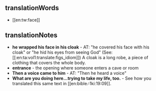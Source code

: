 ## translationWords

* [[en:tw:face]]

## translationNotes

* **he wrapped his face in his cloak** - AT: "he covered his face with his cloak" or "he hid his eyes from seeing God" (See: [[:en:ta:vol1:translate:figs_idiom]])  A cloak is a long robe, a piece of clothing that covers the whole body.
* **entrance** - the opening where someone enters a cave or room
* **Then a voice came to him** - AT: "Then he heard a voice"
* **What are you doing here...trying to take my life, too.** - See how you translated this same text in [[en:bible:notes:1ki:19:09]].
